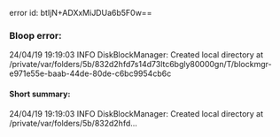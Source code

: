 error id: btIjN+ADXxMiJDUa6b5F0w==
### Bloop error:

24/04/19 19:19:03 INFO DiskBlockManager: Created local directory at /private/var/folders/5b/832d2hfd7s14d73ltc6bgly80000gn/T/blockmgr-e971e55e-baab-44de-80de-c6bc9954cb6c
#### Short summary: 

24/04/19 19:19:03 INFO DiskBlockManager: Created local directory at /private/var/folders/5b/832d2hfd...